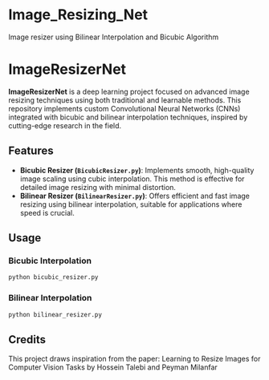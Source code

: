 # Image_Resizing_Net
Image resizer using Bilinear Interpolation and Bicubic Algorithm 
# ImageResizerNet

**ImageResizerNet** is a deep learning project focused on advanced image resizing techniques using both traditional and learnable methods. This repository implements custom Convolutional Neural Networks (CNNs) integrated with bicubic and bilinear interpolation techniques, inspired by cutting-edge research in the field.

## Features
- **Bicubic Resizer (`BicubicResizer.py`)**: Implements smooth, high-quality image scaling using cubic interpolation. This method is effective for detailed image resizing with minimal distortion.
- **Bilinear Resizer (`BilinearResizer.py`)**: Offers efficient and fast image resizing using bilinear interpolation, suitable for applications where speed is crucial.

## Usage
### Bicubic Interpolation
```bash
python bicubic_resizer.py
```

### Bilinear Interpolation
```bash
python bilinear_resizer.py
```

## Credits
This project draws inspiration from the paper:
Learning to Resize Images for Computer Vision Tasks
by Hossein Talebi and Peyman Milanfar
